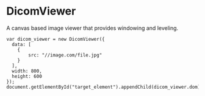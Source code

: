 DicomViewer
===

A canvas based image viewer that provides windowing and leveling.

    var dicom_viewer = new DicomViewer({
      data: [
        {
            src: "//image.com/file.jpg"
	    }
      ],
      width: 800,
      height: 600
    });
    document.getElementById("target_element").appendChild(dicom_viewer.dom);
